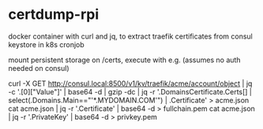 # certdump-rpi
docker container with curl and jq, to extract traefik certificates from consul keystore in k8s cronjob

mount persistent storage on /certs, execute with e.g. (assumes no auth needed on consul)

curl -X GET http://consul.local:8500/v1/kv/traefik/acme/account/object | jq -c '.[0]["Value"]' | base64 -d | gzip -dc | jq -r '.DomainsCertificate.Certs[] | select(.Domains.Main=="'*.MYDOMAIN.COM'") | .Certificate' > acme.json 
cat acme.json | jq -r '.Certificate' | base64 -d > fullchain.pem 
cat acme.json | jq -r '.PrivateKey' | base64 -d > privkey.pem
